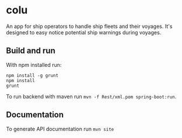 # colu

An app for ship operators to handle ship fleets and their voyages. It's designed to easy notice potential ship warnings during voyages.

## Build and run

With npm installed run:

	npm install -g grunt
	npm install
	grunt

To run backend with maven run `mvn -f Rest/xml.pom spring-boot:run`.

## Documentation

To generate API documentation run `mvn site`

